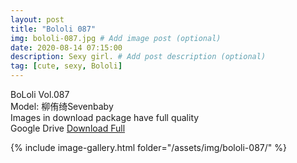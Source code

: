 ```yaml
---
layout: post
title: "Bololi 087"
img: bololi-087.jpg # Add image post (optional)
date: 2020-08-14 07:15:00
description: Sexy girl. # Add post description (optional)
tag: [cute, sexy, Bololi]
---
```

BoLoli Vol.087  
Model: 柳侑绮Sevenbaby                                                       
Images in download package have full quality                    
Google Drive [Download Full](http://gestyy.com/ewZdom)

{% include image-gallery.html folder="/assets/img/bololi-087/" %}
